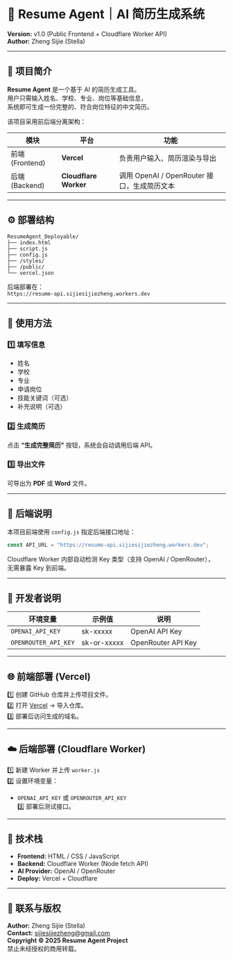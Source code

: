 # 📄 Resume Agent｜AI 简历生成系统

**Version:** v1.0 (Public Frontend + Cloudflare Worker API)  
**Author:** Zheng Sijie (Stella)

---

## 🧭 项目简介  

**Resume Agent** 是一个基于 AI 的简历生成工具。  
用户只需输入姓名、学校、专业、岗位等基础信息，  
系统即可生成一份完整的、符合岗位特征的中文简历。  

该项目采用前后端分离架构：  

| 模块 | 平台 | 功能 |
|------|------|------|
| 前端 (Frontend) | **Vercel** | 负责用户输入、简历渲染与导出 |
| 后端 (Backend) | **Cloudflare Worker** | 调用 OpenAI / OpenRouter 接口，生成简历文本 |

---

## ⚙️ 部署结构  

```
ResumeAgent_Deployable/
├── index.html
├── script.js
├── config.js
├── /styles/
├── /public/
└── vercel.json
```

后端部署在：  
`https://resume-api.sijiesijiezheng.workers.dev`

---

## 🚀 使用方法  

### 1️⃣ 填写信息  
- 姓名  
- 学校  
- 专业  
- 申请岗位  
- 技能关键词（可选）  
- 补充说明（可选）  

### 2️⃣ 生成简历  
点击 **“生成完整简历”** 按钮，系统会自动调用后端 API。  

### 3️⃣ 导出文件  
可导出为 **PDF** 或 **Word** 文件。  

---

## 🔐 后端说明  

本项目前端使用 `config.js` 指定后端接口地址：  

```js
const API_URL = "https://resume-api.sijiesijiezheng.workers.dev";
```

Cloudflare Worker 内部自动检测 Key 类型（支持 OpenAI / OpenRouter），  
无需暴露 Key 到前端。  

---

## 🧩 开发者说明  

| 环境变量 | 示例值 | 说明 |
|-----------|---------|------|
| `OPENAI_API_KEY` | sk-xxxxx | OpenAI API Key |
| `OPENROUTER_API_KEY` | sk-or-xxxxx | OpenRouter API Key |

---

## 🌐 前端部署 (Vercel)  

1️⃣ 创建 GitHub 仓库并上传项目文件。  
2️⃣ 打开 [Vercel](https://vercel.com/new) → 导入仓库。  
3️⃣ 部署后访问生成的域名。  

---

## ☁️ 后端部署 (Cloudflare Worker)  

1️⃣ 新建 Worker 并上传 `worker.js`  
2️⃣ 设置环境变量：  
   - `OPENAI_API_KEY` 或 `OPENROUTER_API_KEY`  
3️⃣ 部署后测试接口。  

---

## 🧠 技术栈  

- **Frontend:** HTML / CSS / JavaScript  
- **Backend:** Cloudflare Worker (Node fetch API)  
- **AI Provider:** OpenAI / OpenRouter  
- **Deploy:** Vercel + Cloudflare  

---

## 💬 联系与版权  

**Author:** Zheng Sijie (Stella)  
**Contact:** sijiesijiezheng@gmail.com  
**Copyright © 2025 Resume Agent Project**  
禁止未经授权的商用转载。
